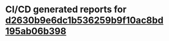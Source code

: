 # CI/CD generated reports for [d2630b9e6dc1b536259b9f10ac8bd195ab06b398](https://github.com/hydephp/develop/commit/d2630b9e6dc1b536259b9f10ac8bd195ab06b398)
